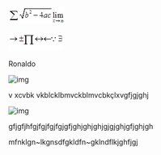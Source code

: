 ![img](/assets/images/clip_image002.png)

![img](/assets/images/clip_image004.png)



Ronaldo



![img](file:///C:/Users/RONALD~1/AppData/Local/Temp/msohtmlclip1/01/clip_image002.png)

v xcvbk vkblcklbmvckblmvcbkçlxvgfjgjghj

![img](file:///C:/Users/RONALD~1/AppData/Local/Temp/msohtmlclip1/01/clip_image004.png)

gfjgfjhfgjfgjfgjfgjgfjghjghjghjgjgjghjgfjghjgh

mfnklgn~lkgnsdfgkldfn~gklndflkjghfjgj